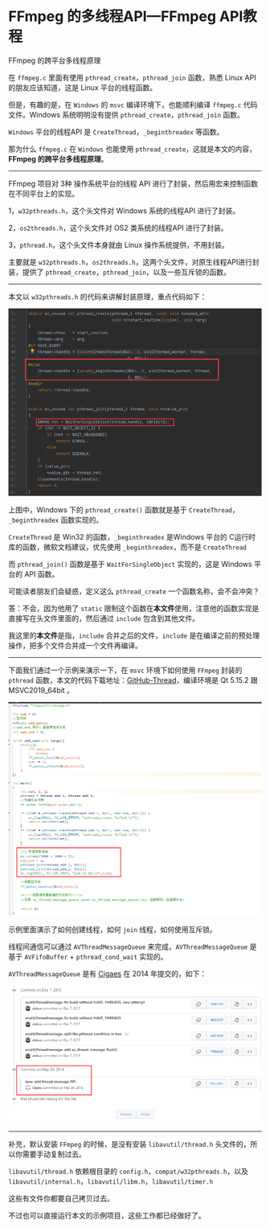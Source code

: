 # FFmpeg 的多线程API—FFmpeg API教程

<div id="meta-description---">FFmpeg 的跨平台多线程原理</div>

在 `ffmpeg.c` 里面有使用 `pthread_create`，`pthread_join` 函数，熟悉 Linux API 的朋友应该知道，这是 Linux 平台的线程函数。

但是，有趣的是，在 `Windows` 的 `msvc` 编译环境下，也能顺利编译 `ffmpeg.c` 代码文件。Windows 系统明明没有提供  `pthread_create`，`pthread_join` 函数。

`Windows` 平台的线程API 是 `CreateThread`，`_beginthreadex` 等函数。

那为什么 `ffmpeg.c` 在 `Windows` 也能使用 `pthread_create`，这就是本文的内容，**FFmpeg 的跨平台多线程原理**。

---

FFmpeg 项目对 3种 操作系统平台的线程 API 进行了封装，然后用宏来控制函数在不同平台上的实现。

1，`w32pthreads.h`，这个头文件对 Windows 系统的线程API 进行了封装。

2，`os2threads.h`，这个头文件对 OS2 类系统的线程API 进行了封装。

3，`pthread.h`，这个头文件本身就由 Linux 操作系统提供，不用封装。

主要就是 `w32pthreads.h`，`os2threads.h`，这两个头文件，对原生线程API进行封装，提供了 `pthread_create`，`pthread_join`，以及一些互斥锁的函数。

---

本文以  `w32pthreads.h` 的代码来讲解封装原理，重点代码如下：

![1-1](thread\1-1.png)

上图中，Windows 下的 `pthread_create()` 函数就是基于 `CreateThread`，`_beginthreadex` 函数实现的。

`CreateThread` 是 Win32 的函数，`_beginthreadex` 是Windows 平台的 C运行时库的函数，微软文档建议，优先使用 `_beginthreadex`，而不是 `CreateThread`

而 `pthread_join()` 函数是基于 `WaitForSingleObject` 实现的，这是 Windows 平台的 API 函数。

可能读者朋友们会疑惑，定义这么 `pthread_create` 一个函数名称，会不会冲突？

答：不会，因为他用了 `static` 限制这个函数在**本文件**使用，注意他的函数实现是直接写在头文件里面的，然后通过 `include` 包含到其他文件。

我这里的**本文件**是指，`include` 合并之后的文件，`include` 是在编译之前的预处理操作，把多个文件合并成一个文件再编译。

---

下面我们通过一个示例来演示一下，在 `msvc` 环境下如何使用 `FFmpeg` 封装的 `pthread` 函数，本文的代码下载地址：[GitHub-Thread](https://github.com/lokenetwork/FFmpeg-Principle/tree/main/thread)，编译环境是 Qt 5.15.2 跟 MSVC2019_64bit 。

![1-2](thread\1-2.png)

示例里面演示了如何创建线程，如何 `join` 线程，如何使用互斥锁。

线程间通信可以通过 `AVThreadMessageQueue` 来完成，`AVThreadMessageQueue` 是基于 `AVFifoBuffer` + `pthread_cond_wait` 实现的。

`AVThreadMessageQueue` 是有 [Cigaes](https://github.com/FFmpeg/FFmpeg/commits/master/libavutil/threadmessage.c) 在 2014 年提交的，如下：

![1-3](thread\1-3.png)

---

补充，默认安装 `FFmpeg` 的时候，是没有安装 `libavutil/thread.h` 头文件的，所以你需要手动复制过去。

`libavutil/thread.h` 依赖根目录的 `config.h`，`compat/w32pthreads.h`，以及 `libavutil/internal.h`，`libavutil/libm.h`，`libavutil/timer.h`

这些有文件你都要自己拷贝过去。

不过也可以直接运行本文的示例项目，这些工作都已经做好了。

